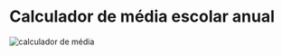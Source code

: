 # Calculador de média escolar anual
![calculador de média](https://user-images.githubusercontent.com/90472705/194309553-50d50766-0ae0-43b1-953f-95358509f771.png)
